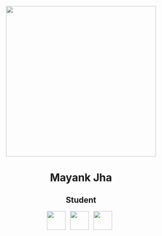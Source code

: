<p align="center">
<img src="mayank" height="400">

<h1 align="center">Mayank Jha</h1>

<h2 align="center">Student</h2>

<p align='center'>
  <a href="mayankjha997@gmail.com"><img height="50" src="img/gmail.png?raw=true"></a>&nbsp;&nbsp;
  <a href="https://www.linkedin.com/in/mayank-jha-9276821a5"><img height="50" src="img/linkedin.png?raw=true"></a>&nbsp;&nbsp;
  <a href="https://twitter.com/Mayankj07776530"><img height="50" src="img/twitter.png?raw=true"></a>&nbsp;&nbsp;
</p>
</p>
